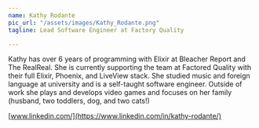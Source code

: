 ```yaml
---
name: Kathy Rodante
pic_url: "/assets/images/Kathy_Rodante.png"
tagline: Lead Software Engineer at Factory Quality

---
```

Kathy has over 6 years of programming with Elixir at Bleacher Report and The RealReal. She is currently supporting the team at Factored Quality with their full Elixir, Phoenix, and LiveView stack. She studied music and foreign language at university and is a self-taught software engineer. Outside of work she plays and develops video games and focuses on her family (husband, two toddlers, dog, and two cats!)

[www.linkedin.com/](https://www.linkedin.com/in/kathy-rodante/)
